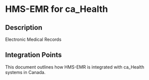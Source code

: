 # HMS-EMR for ca_Health

## Description

Electronic Medical Records

## Integration Points

This document outlines how HMS-EMR is integrated with ca_Health systems in Canada.
